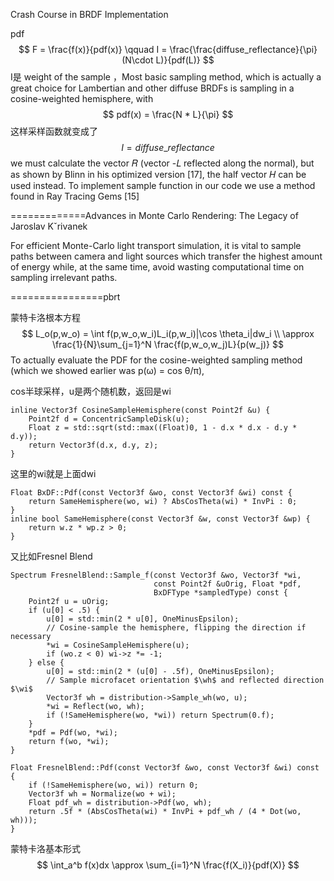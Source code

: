 Crash Course in BRDF Implementation  

pdf
$$
F = \frac{f(x)}{pdf(x)} \qquad I = \frac{\frac{diffuse_reflectance}{\pi}(N\cdot L)}{pdf(L)}
$$
I是 weight of the sample  ，Most basic sampling method, which is actually a great choice for Lambertian and other diffuse BRDFs is sampling in a cosine-weighted hemisphere, with   
$$
pdf(x) = \frac{N * L}{\pi}
$$
这样采样函数就变成了
$$
I = diffuse\_reflectance
$$
we must calculate the vector 𝑅 (vector -𝐿 reflected along the normal), but as shown by Blinn
in his optimized version [17], the half vector 𝐻 can be used instead. To implement sample function in our code we use a method found in Ray Tracing Gems [15]  

=============Advances in Monte Carlo Rendering: The Legacy of Jaroslav Kˇrivanek  

For efficient Monte-Carlo light transport simulation, it is vital to sample paths between camera and light sources which transfer the highest amount of energy while, at the same time, avoid wasting computational time on sampling irrelevant paths.   

================pbrt

蒙特卡洛根本方程
$$
L_o(p,w_o) = \int f(p,w_o,w_i)L_i(p,w_i)|\cos \theta_i|dw_i \\
\approx \frac{1}{N}\sum_{j=1}^N \frac{f(p,w_o,w_j)L}{p(w_j)}
$$
To actually evaluate the PDF for the cosine-weighted sampling method (which we
showed earlier was p(ω) = cos θ/π),   

cos半球采样，u是两个随机数，返回是wi

```
inline Vector3f CosineSampleHemisphere(const Point2f &u) {
    Point2f d = ConcentricSampleDisk(u);
    Float z = std::sqrt(std::max((Float)0, 1 - d.x * d.x - d.y * d.y));
    return Vector3f(d.x, d.y, z);
}
```

这里的wi就是上面dwi

```
Float BxDF::Pdf(const Vector3f &wo, const Vector3f &wi) const {
    return SameHemisphere(wo, wi) ? AbsCosTheta(wi) * InvPi : 0;
}
inline bool SameHemisphere(const Vector3f &w, const Vector3f &wp) {
    return w.z * wp.z > 0;
}
```

又比如Fresnel Blend

```
Spectrum FresnelBlend::Sample_f(const Vector3f &wo, Vector3f *wi,
                                const Point2f &uOrig, Float *pdf,
                                BxDFType *sampledType) const {
    Point2f u = uOrig;
    if (u[0] < .5) {
        u[0] = std::min(2 * u[0], OneMinusEpsilon);
        // Cosine-sample the hemisphere, flipping the direction if necessary
        *wi = CosineSampleHemisphere(u);
        if (wo.z < 0) wi->z *= -1;
    } else {
        u[0] = std::min(2 * (u[0] - .5f), OneMinusEpsilon);
        // Sample microfacet orientation $\wh$ and reflected direction $\wi$
        Vector3f wh = distribution->Sample_wh(wo, u);
        *wi = Reflect(wo, wh);
        if (!SameHemisphere(wo, *wi)) return Spectrum(0.f);
    }
    *pdf = Pdf(wo, *wi);
    return f(wo, *wi);
}

Float FresnelBlend::Pdf(const Vector3f &wo, const Vector3f &wi) const {
    if (!SameHemisphere(wo, wi)) return 0;
    Vector3f wh = Normalize(wo + wi);
    Float pdf_wh = distribution->Pdf(wo, wh);
    return .5f * (AbsCosTheta(wi) * InvPi + pdf_wh / (4 * Dot(wo, wh)));
}
```

蒙特卡洛基本形式
$$
\int_a^b f(x)dx \approx \sum_{i=1}^N \frac{f(X_i)}{pdf(X)}
$$
